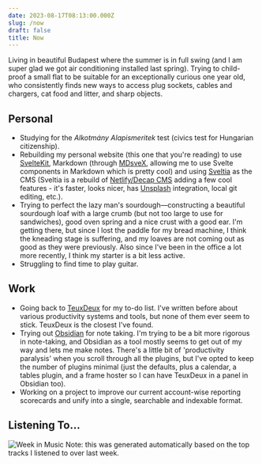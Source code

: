 ```yaml
---
date: 2023-08-17T08:13:00.000Z
slug: /now
draft: false
title: Now
---
```


Living in beautiful Budapest where the summer is in full swing (and I am super glad we got air conditioning installed last spring). Trying to child-proof a small flat to be suitable for an exceptionally curious one year old, who consistently finds new ways to access plug sockets, cables and chargers, cat food and litter, and sharp objects.

## Personal

- Studying for the _Alkotmány Alapismeritek_ test (civics test for Hungarian citizenship).
- Rebuilding my personal website (this one that you're reading) to use [SvelteKit](https://kit.svelte.dev/), Markdown (through [MDsveX](https://mdsvex.pngwn.io/), allowing me to use Svelte components in Markdown which is pretty cool) and using [Sveltia](https://github.com/sveltia/sveltia-cms) as the CMS (Sveltia is a rebuild of [Netlify/Decap CMS](https://decapcms.org/) adding a few cool features - it's faster, looks nicer, has [Unsplash](https://unsplash.com) integration, local git editing, etc.).
- Trying to perfect the lazy man's sourdough—constructing a beautiful sourdough loaf with a large crumb (but not too large to use for sandwiches), good oven spring and a nice crust with a good ear. I'm getting there, but since I lost the paddle for my bread machine, I think the kneading stage is suffering, and my loaves are not coming out as good as they were previously. Also since I've been in the office a lot more recently, I think my starter is a bit less active.
- Struggling to find time to play guitar.

## Work

- Going back to [TeuxDeux](https://teuxdeux.com) for my to-do list. I've written before about various productivity systems and tools, but none of them ever seem to stick. TeuxDeux is the closest I've found.
- Trying out [Obsidian](https://obsidian.md) for note taking. I'm trying to be a bit more rigorous in note-taking, and Obsidian as a tool mostly seems to get out of my way and lets me make notes. There's a little bit of 'productivity paralysis' when you scroll through all the plugins, but I've opted to keep the number of plugins minimal (just the defaults, plus a calendar, a tables plugin, and a frame hoster so I can have TeuxDeux in a panel in Obsidian too).
- Working on a project to improve our current account-wise reporting scorecards and unify into a single, searchable and indexable format.

## Listening To...

![Week in Music](/api/week_in_music)
Note: this was generated automatically based on the top tracks I listened to over last week.
